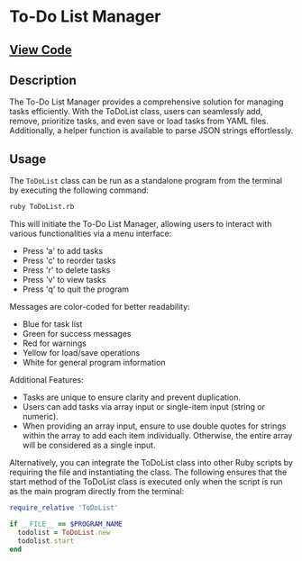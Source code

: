 # To-Do List Manager 

## [View Code](https://github.com/ImTimTong/Projects/tree/main/To-Do-List-Manager)

## Description
The To-Do List Manager provides a comprehensive solution for managing tasks efficiently. With the ToDoList class, users can seamlessly add, remove, prioritize tasks, and even save or load tasks from YAML files. Additionally, a helper function is available to parse JSON strings effortlessly.

## Usage
The `ToDoList` class can be run as a standalone program from the terminal by executing the following command:
```bash
ruby ToDoList.rb
```

This will initiate the To-Do List Manager, allowing users to interact with various functionalities via a menu interface:
  - Press 'a' to add tasks
  - Press 'c' to reorder tasks
  - Press 'r' to delete tasks
  - Press 'v' to view tasks
  - Press 'q' to quit the program

Messages are color-coded for better readability:
  - Blue for task list
  - Green for success messages
  - Red for warnings
  - Yellow for load/save operations
  - White for general program information

Additional Features:
  - Tasks are unique to ensure clarity and prevent duplication.
  - Users can add tasks via array input or single-item input (string or numeric).
  - When providing an array input, ensure to use double quotes for strings within the array to add each item individually. Otherwise, the entire array will be considered as a single input.

Alternatively, you can integrate the ToDoList class into other Ruby scripts by requiring the file and instantiating the class. The following ensures that the start method of the ToDoList class is executed only when the script is run as the main program directly from the terminal:

```ruby
require_relative 'ToDoList'

if __FILE__ == $PROGRAM_NAME
  todolist = ToDoList.new
  todolist.start
end
```
